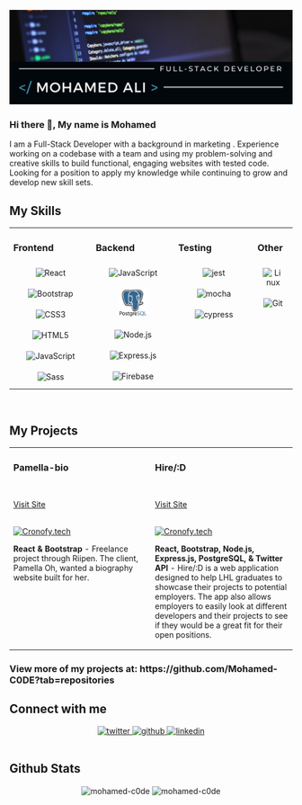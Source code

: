 ![](https://github.com/Mohamed-C0DE/Mohamed-C0DE/blob/main/header.png?raw=true)

### Hi there 👋, My name is Mohamed

I am a Full-Stack Developer with a background in marketing . Experience working on a codebase with a team and using my problem-solving and creative skills to build functional, engaging websites with tested code. Looking for a position to apply my knowledge while continuing to grow and develop new skill sets.

## My Skills

<table><tr><td valign="top" width="33%">
 
### Frontend  
 
<div align="center">  
<img style="margin: 10px" src="https://profilinator.rishav.dev/skills-assets/react-original-wordmark.svg" alt="React" height="50" />  
<img style="margin: 10px" src="https://profilinator.rishav.dev/skills-assets/bootstrap-plain.svg" alt="Bootstrap" height="50" />  
<img style="margin: 10px" src="https://profilinator.rishav.dev/skills-assets/css3-original-wordmark.svg" alt="CSS3" height="50" />  
<img style="margin: 10px" src="https://profilinator.rishav.dev/skills-assets/html5-original-wordmark.svg" alt="HTML5" height="50" />  
<img style="margin: 10px" src="https://profilinator.rishav.dev/skills-assets/javascript-original.svg" alt="JavaScript" height="50" />  
<img style="margin: 10px" src="https://profilinator.rishav.dev/skills-assets/sass-original.svg" alt="Sass" height="50" />  
</div>
</td><td valign="top" width="33%">
 
### Backend  
 
<div align="center">  
<img style="margin: 10px" src="https://profilinator.rishav.dev/skills-assets/javascript-original.svg" alt="JavaScript" height="50" />  
<img style="margin: 10px" src="https://raw.githubusercontent.com/devicons/devicon/master/icons/postgresql/postgresql-original-wordmark.svg" alt="postgresql" height="50" />  
<img style="margin: 10px" src="https://profilinator.rishav.dev/skills-assets/nodejs-original-wordmark.svg" alt="Node.js" height="50" />  
<img style="margin: 10px" src="https://profilinator.rishav.dev/skills-assets/express-original-wordmark.svg" alt="Express.js" height="50" />  
<img style="margin: 10px" src="https://profilinator.rishav.dev/skills-assets/firebase.png" alt="Firebase" height="50" /> 
</div>
</td><td valign="top" width="33%">

### Testing

<div align="center">  
<img style="margin: 10px" src="https://www.vectorlogo.zone/logos/jestjsio/jestjsio-icon.svg" alt="jest" height="50" />  
<img style="margin: 10px" src="https://www.vectorlogo.zone/logos/mochajs/mochajs-icon.svg" alt="mocha" height="50" />
<img style="margin: 10px" src="https://raw.githubusercontent.com/simple-icons/simple-icons/6e46ec1fc23b60c8fd0d2f2ff46db82e16dbd75f/icons/cypress.svg" alt="cypress" height="50" />
</div>
</td><td valign="top" width="33%">
 
### Other  
<div align="center">  
<img style="margin: 10px" src="https://profilinator.rishav.dev/skills-assets/linux-original.svg" alt="Linux" height="50" />  
<img style="margin: 10px" src="https://profilinator.rishav.dev/skills-assets/git-scm-icon.svg" alt="Git" height="50" />

</td></tr></table>

<br/>

## My Projects

<article>
      <div>
  <div>
<table>
  <tbody><tr>
   <td width="33%" valign="top">
      <h3>Pamella-bio</h3>
        <br>
        <p><a href="https://pamellaoh.netlify.app/" rel="nofollow">Visit Site</a></p>
        <br>
        <a href="https://pamellaoh.netlify.app/" rel="nofollow">
            <img src="https://github.com/Mohamed-C0DE/Pamella-bio/raw/main/src/images/Pamella-bio.gif?raw=true" width="100%" alt="Cronofy.tech" data-canonical-src="https://github.com/Mohamed-C0DE/Pamella-bio/raw/main/src/images/Pamella-bio.gif?raw=true" style="max-width:100%;">
        </a>
        <p><strong>React &amp; Bootstrap </strong> - Freelance project through Riipen. The client, Pamella Oh, wanted a biography website built for her.</p>
    </td>
    <td width="33%" valign="top">
      <h3>Hire/:D</h3>
        <br>
        <p><a href="https://hirefromlhl.netlify.app/" rel="nofollow">Visit Site</a></p>
        <br>
        <a href="https://hirefromlhl.netlify.app/" rel="nofollow">
            <img src="https://github.com/Mohamed-C0DE/Mohamed-C0DE/blob/main/HireD.gif?raw=true" width="100%" alt="Cronofy.tech" data-canonical-src="https://github.com/Mohamed-C0DE/Mohamed-C0DE/blob/main/HireD.gif?raw=true" style="max-width:100%;">
        </a>
        <p><strong>React, Bootstrap, Node.js, Express.js, PostgreSQL, &amp; Twitter API </strong> - Hire/:D is a web application designed to help LHL graduates to showcase their projects to potential employers. The app also allows employers to easily look at different developers and their projects to see if they would be a great fit for their open positions.</p>
    </td>
  </tr>
</tbody></table>
<h3>View more of my projects at: <a>https://github.com/Mohamed-C0DE?tab=repositories</a></h3>
</article>
      </div>
  </div>

## Connect with me

<div align="center">
<a href="https://twitter.com/MohamedAli_DEV" target="_blank">
<img src=https://img.shields.io/badge/twitter-%2300acee.svg?&style=for-the-badge&logo=twitter&logoColor=white alt=twitter />
</a>
<a href="https://github.com/Mohamed-C0DE" target="_blank">
<img src=https://img.shields.io/badge/github-%2324292e.svg?&style=for-the-badge&logo=github&logoColor=white alt=github />
</a>
<a href="https://www.linkedin.com/in/mohamedali-dev/" target="_blank">
<img src=https://img.shields.io/badge/linkedin-%231E77B5.svg?&style=for-the-badge&logo=linkedin&logoColor=white alt=linkedin  />
</a>  
</div>  
<br/>

## Github Stats

<div align="center"><img align="center" src="https://github-readme-stats.vercel.app/api?username=mohamed-c0de&show_icons=true&locale=en" alt="mohamed-c0de" />
<img align="center" src="https://github-readme-streak-stats.herokuapp.com/?user=mohamed-c0de&" alt="mohamed-c0de" />
</div>

